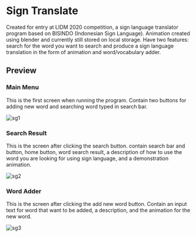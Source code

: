 # Sign Translate
Created for entry at LIDM 2020 competition, a sign language translator program based on BISINDO (Indonesian Sign Language). Animation created using blender and currently still stored on local storage. Have two features: search for the word you want to search and produce a sign language translation in the form of animation and word/vocabulary adder.
## Preview
### Main Menu
This is the first screen when running the program. Contain two buttons for adding new word and searching word typed in search bar.

![sg1](https://user-images.githubusercontent.com/63859876/142953918-df3a3f4a-50e3-4501-8862-e2ef5b88c4bc.PNG)

### Search Result
This is the screen after clicking the search button. contain search bar and button, home button, word search result, a description of how to use the word you are looking for using sign language, and a demonstration animation. 

![sg2](https://user-images.githubusercontent.com/63859876/142954792-d0a0c5f1-ae43-40c0-8a29-ce40b3308006.PNG)

### Word Adder
This is the screen after clicking the add new word button. Contain an input text for word that want to be added, a description, and the animation for the new word.

![sg3](https://user-images.githubusercontent.com/63859876/142958922-2c6eb044-f7f7-410f-9ab8-ade725300452.PNG)

